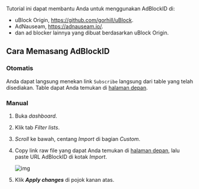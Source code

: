 Tutorial ini dapat membantu Anda untuk menggunakan AdBlockID di:
- uBlock Origin, https://github.com/gorhill/uBlock.
- AdNauseam, https://adnauseam.io/.
- dan ad blocker lainnya yang dibuat berdasarkan uBlock Origin.

## Cara Memasang AdBlockID

### Otomatis

Anda dapat langsung menekan link `Subscribe` langsung dari table yang telah disediakan. Table dapat Anda temukan di [halaman depan][ABID_Subscription].
### Manual

1. Buka *dashboard*.
2. Klik tab *Filter lists*.
3. *Scroll* ke bawah, centang *Import* di bagian *Custom*.
4. Copy link raw file yang dapat Anda temukan di [halaman depan][ABID_Subscription], lalu paste URL AdBlockID di kotak *Import*. <br>

   ![img](https://i.imgur.com/rguw5WO.png) <br>

5. Klik ***Apply changes*** di pojok kanan atas.

[ABID_Subscription]: https://github.com/realodix/AdBlockID#subscription
